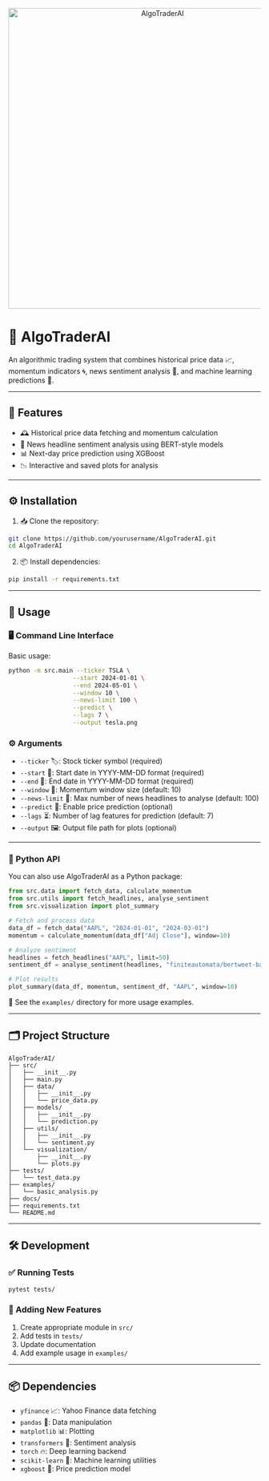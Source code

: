 <p align="center">
  <img src="A_digital_graphic_features_the_title_\"AlgoTraderAI.png\"" alt="AlgoTraderAI" width="600"/>
</p>

# 🚀 AlgoTraderAI

An algorithmic trading system that combines historical price data 📈, momentum indicators 🌀, news sentiment analysis 📰, and machine learning predictions 🤖.

---

## 🌟 Features

- 🕰️ Historical price data fetching and momentum calculation  
- 🧠 News headline sentiment analysis using BERT-style models  
- 📊 Next-day price prediction using XGBoost  
- 📉 Interactive and saved plots for analysis  

---

## ⚙️ Installation

1. 📥 Clone the repository:
```bash
git clone https://github.com/yourusername/AlgoTraderAI.git
cd AlgoTraderAI
```

2. 📦 Install dependencies:
```bash
pip install -r requirements.txt
```

---

## 🚀 Usage

### 🖥️ Command Line Interface

Basic usage:
```bash
python -m src.main --ticker TSLA \
                  --start 2024-01-01 \
                  --end 2024-05-01 \
                  --window 10 \
                  --news-limit 100 \
                  --predict \
                  --lags 7 \
                  --output tesla.png
```

### ⚙️ Arguments

- `--ticker` 🏷️: Stock ticker symbol (required)  
- `--start` 📅: Start date in YYYY-MM-DD format (required)  
- `--end` 📅: End date in YYYY-MM-DD format (required)  
- `--window` 🔁: Momentum window size (default: 10)  
- `--news-limit` 📰: Max number of news headlines to analyse (default: 100)  
- `--predict` 🧠: Enable price prediction (optional)  
- `--lags` ⏳: Number of lag features for prediction (default: 7)  
- `--output` 🖼️: Output file path for plots (optional)  

---

### 🐍 Python API

You can also use AlgoTraderAI as a Python package:

```python
from src.data import fetch_data, calculate_momentum
from src.utils import fetch_headlines, analyse_sentiment
from src.visualization import plot_summary

# Fetch and process data
data_df = fetch_data("AAPL", "2024-01-01", "2024-03-01")
momentum = calculate_momentum(data_df["Adj Close"], window=10)

# Analyze sentiment
headlines = fetch_headlines("AAPL", limit=50)
sentiment_df = analyse_sentiment(headlines, "finiteautomata/bertweet-base-sentiment-analysis")

# Plot results
plot_summary(data_df, momentum, sentiment_df, "AAPL", window=10)
```

🔎 See the `examples/` directory for more usage examples.

---

## 🗂️ Project Structure

```
AlgoTraderAI/
├── src/
│   ├── __init__.py
│   ├── main.py
│   ├── data/
│   │   ├── __init__.py
│   │   └── price_data.py
│   ├── models/
│   │   ├── __init__.py
│   │   └── prediction.py
│   ├── utils/
│   │   ├── __init__.py
│   │   └── sentiment.py
│   └── visualization/
│       ├── __init__.py
│       └── plots.py
├── tests/
│   └── test_data.py
├── examples/
│   └── basic_analysis.py
├── docs/
├── requirements.txt
└── README.md
```

---

## 🛠️ Development

### ✅ Running Tests

```bash
pytest tests/
```

### 🧩 Adding New Features

1. Create appropriate module in `src/`  
2. Add tests in `tests/`  
3. Update documentation  
4. Add example usage in `examples/`  

---

## 📦 Dependencies

- `yfinance` 📈: Yahoo Finance data fetching  
- `pandas` 🐼: Data manipulation  
- `matplotlib` 📊: Plotting  
- `transformers` 🤖: Sentiment analysis  
- `torch` 🔥: Deep learning backend  
- `scikit-learn` 📘: Machine learning utilities  
- `xgboost` 🚀: Price prediction model  
